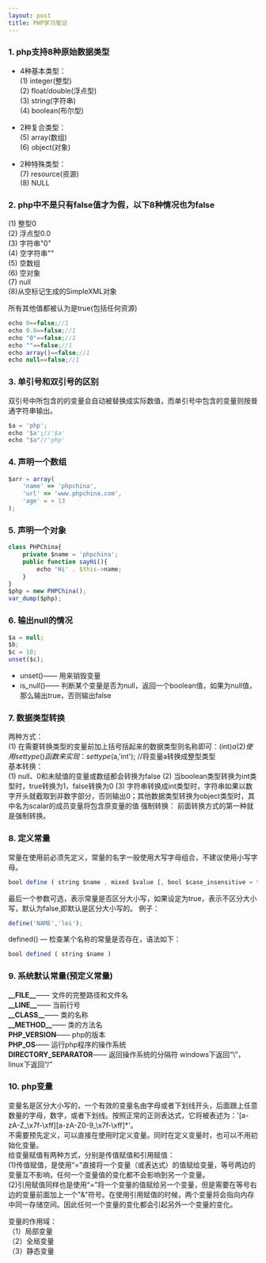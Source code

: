 ```yaml
---
layout: post
title: PHP学习笔记
---
```

### 1. php支持8种原始数据类型

- 4种基本类型：  
(1) integer(整型)  
(2) float/double(浮点型)  
(3) string(字符串)  
(4) boolean(布尔型)  

- 2种复合类型：  
(5) array(数组)  
(6) object(对象)  

- 2种特殊类型：  
(7) resource(资源)  
(8) NULL  

### 2. php中不是只有false值才为假，以下8种情况也为false
(1) 整型0   
(2) 浮点型0.0   
(3) 字符串"0"  
(4) 空字符串""  
(5) 空数组   
(6) 空对象  
(7) null  
(8)从空标记生成的SimpleXML对象  

所有其他值都被认为是true(包括任何资源)

```js
echo 0==false;//1
echo 0.0==false;//1
echo "0"==false;//1
echo ""==false;//1
echo array()==false;//1
echo null==false;//1
```

### 3. 单引号和双引号的区别
双引号中所包含的的变量会自动被替换成实际数值，而单引号中包含的变量则按普通字符串输出。
```js
$a = 'php';
echo '$a';//'$a'
echo "$a"//'php'
```

### 4. 声明一个数组
```js
$arr = array(
    'name' => 'phpchina',
    'url' => 'www.phpchina.com',
    'age' = > 13
);
```

### 5. 声明一个对象
```js
class PHPChina{
    private $name = 'phpchina';
    public function sayHi(){
        echo 'Hi' . $this->name;
    }
}
$php = new PHPChina();
var_dump($php);
```

### 6. 输出null的情况
```js
$a = null;
$b;
$c = 10;
unset($c);
```
- unset()—— 用来销毁变量
- is_null()—— 判断某个变量是否为null，返回一个boolean值，如果为null值，那么输出true，否则输出false

### 7. 数据类型转换
两种方式：  
(1) 在需要转换类型的变量前加上括号括起来的数据类型则名称即可：(int)$a  
(2) 使用settype()函数来实现：settype($a,'int'); //将变量a转换成整型类型  
基本转换：  
(1) null、0和未赋值的变量或数组都会转换为false
(2) 当boolean类型转换为int类型时，true转换为1，false转换为0
(3) 字符串转换成int类型时，字符串如果以数字开头就截取到非数字部分，否则输出0；其他数据类型转换为object类型时，其中名为scalar的成员变量将包含原变量的值
强制转换：
前面转换方式的第一种就是强制转换。

### 8. 定义常量
常量在使用前必须先定义，常量的名字一般使用大写字母组合，不建议使用小写字母。
```js
bool define ( string $name , mixed $value [, bool $case_insensitive = false ] )
```
最后一个参数可选，表示常量是否区分大小写，如果设定为true，表示不区分大小写，默认为false,即默认是区分大小写的。
例子：
```js
define('NAME','lei');
```
defined() — 检查某个名称的常量是否存在，语法如下：
```js
bool defined ( string $name )
```

### 9. 系统默认常量(预定义常量)  
**\_\_FILE\_\_**—— 文件的完整路径和文件名  
**\_\_LINE\_\_**—— 当前行号  
**\_\_CLASS\_\_**—— 类的名称  
**\_\_METHOD\_\_**—— 类的方法名  
**PHP_VERSION**—— php的版本  
**PHP_OS**—— 运行php程序的操作系统  
**DIRECTORY_SEPARATOR**—— 返回操作系统的分隔符 windows下返回“\”，linux下返回“/”  

### 10. php变量
变量名是区分大小写的，一个有效的变量名由字母或者下划线开头，后面跟上任意数量的字母，数字，或者下划线。按照正常的正则表达式，它将被表述为：'[a-zA-Z_\x7f-\xff][a-zA-Z0-9_\x7f-\xff]*'。  
不需要预先定义，可以直接在使用时定义变量。同时在定义变量时，也可以不用初始化变量。  
  给变量赋值有两种方式，分别是传值赋值和引用赋值：  
(1)传值赋值，是使用“=”直接将一个变量（或表达式）的值赋给变量，等号两边的变量互不影响，任何一个变量值的变化都不会影响到另一个变量。  
(2)引用赋值同样也是使用“=”将一个变量的值赋给另一个变量，但是需要在等号右边的变量前面加上一个"&"符号。在使用引用赋值的时候，两个变量将会指向内存中同一存储空间。因此任何一个变量的变化都会引起另外一个变量的变化。  

变量的作用域：  
（1）局部变量  
（2）全局变量  
（3）静态变量  

